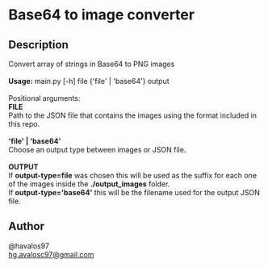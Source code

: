 # Base64 to image converter

## Description
Convert array of strings in Base64 to PNG images \
\
**Usage:** main.py [-h] file {'file' | 'base64'} output \
\
Positional arguments:\
**FILE**\
Path to the JSON file that contains the images using the format included in this repo.\
\
**'file' | 'base64'**\
Choose an output type between images or JSON file.\
\
**OUTPUT**\
If **output-type=file** was chosen this will be used as the suffix for each one of the images inside the **./output_images** folder.\
If **output-type='base64'** this will be the filename used for the output JSON file.

## Author
@havalos97\
hg.avalosc97@gmail.com